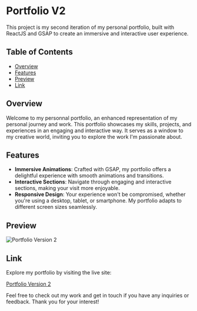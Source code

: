 # Portfolio V2

This project is my second iteration of my personal portfolio, built with ReactJS and GSAP to create an immersive and interactive user experience.

## Table of Contents
- [Overview](#overview)
- [Features](#features)
- [Preview](#preview)
- [Link](#link)


## Overview

Welcome to my personnal portfolio, an enhanced representation of my personal journey and work. This portfolio showcases my skills, projects, and experiences in an engaging and interactive way. It serves as a window to my creative world, inviting you to explore the work I'm passionate about.

## Features

- **Immersive Animations**: Crafted with GSAP, my portfolio offers a delightful experience with smooth animations and transitions.
- **Interactive Sections**: Navigate through engaging and interactive sections, making your visit more enjoyable.
- **Responsive Design**: Your experience won't be compromised, whether you're using a desktop, tablet, or smartphone. My portfolio adapts to different screen sizes seamlessly.

## Preview

![Portfolio Version 2](screenshot.png)

## Link

Explore my portfolio by visiting the live site:

[Portfolio Version 2](https://yourportfoliolink.com)

Feel free to check out my work and get in touch if you have any inquiries or feedback. Thank you for your interest!

